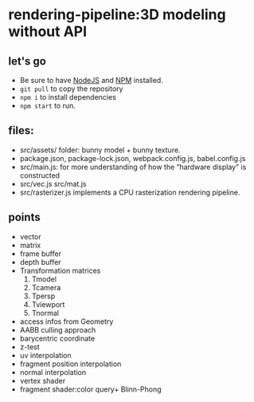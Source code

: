 # rendering-pipeline:3D modeling without API

## let's go
* Be sure to have [NodeJS](https://nodejs.org/en/) and [NPM](https://www.npmjs.com/) installed.
* `git pull` to copy the repository
* `npm i` to install dependencies
* `npm start` to run.


##  files:
* src/assets/ folder: bunny model + bunny texture.
* package.json, package-lock.json, webpack.config.js, babel.config.js
* src/main.js: for more understanding of how the “hardware display” is constructed
* src/vec.js src/mat.js
* src/rasterizer.js implements a CPU rasterization rendering pipeline.



## points
* vector
* matrix
* frame buffer
* depth buffer
* Transformation matrices
  1. Tmodel
  2. Tcamera
  3. Tpersp
  4. Tviewport
  5. Tnormal
* access infos from Geometry
* AABB culling approach
* barycentric coordinate
* z-test
* uv interpolation
* fragment position interpolation
* normal interpolation
* vertex shader
* fragment shader:color query+ Blinn-Phong


